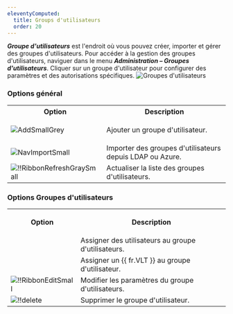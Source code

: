```yaml
---
eleventyComputed:
  title: Groups d'utilisateurs
  order: 20
---
```

***Groupe d'utilisateurs*** est l'endroit où vous pouvez créer, importer et gérer des groupes d'utilisateurs. Pour accéder à la gestion des groupes d'utilisateurs, naviguer dans le menu ***Administration – Groupes d'utilisateurs***. Cliquer sur un groupe d'utilisateur pour configurer des paramètres et des autorisations spécifiques.
![Groupes d'utilisateurs](https://cdnweb.devolutions.net/docs/fr/server/ServerOp8017.png)

### Options général

<table>
	<tr>
		<th>
Option
		</th>
		<th>
Description
		</th>
	</tr>
	<tr>
		<td>

![AddSmallGrey](https://cdnweb.devolutions.net/docs/fr/server/Icons/AddSmallGrey.png)
		</td>
		<td>
Ajouter un groupe d'utilisateur.
		</td>
	</tr>
	<tr>
		<td>
![NavImportSmall](https://cdnweb.devolutions.net/docs/docs_common_NavImportSmall.png)
		</td>
		<td>
Importer des groupes d'utilisateurs depuis LDAP ou Azure.
		</td>
	</tr>
	<tr>
		<td>
![!!RibbonRefreshGraySmall](https://cdnweb.devolutions.net/docs/docs_common_RibbonRefreshGraySmall.png)
		</td>
		<td>
Actualiser la liste des groupes d'utilisateurs.
		</td>
	</tr>
</table>

### Options Groupes d'utilisateurs

<table>
	<tr>
		<th>

Option
		</th>
		<th>
Description
		</th>
	</tr>
	<tr>
		<td>
		</td>
		<td>
Assigner des utilisateurs au groupe d'utilisateurs.
		</td>
	</tr>
	<tr>
		<td>
		</td>
		<td>
Assigner un {{ fr.VLT }} au groupe d'utilisateur.
		</td>
	</tr>
	<tr>
		<td>
![!!RibbonEditSmall](https://cdnweb.devolutions.net/docs/docs_common_edit.png)
		</td>
		<td>
Modifier les paramètres du groupe d'utilisateurs.
		</td>
	</tr>
	<tr>
		<td>
![!!delete](https://cdnweb.devolutions.net/docs/docs_common_delete.png)
		</td>
		<td>
Supprimer le groupe d'utilisateur.
		</td>
	</tr>
</table>
